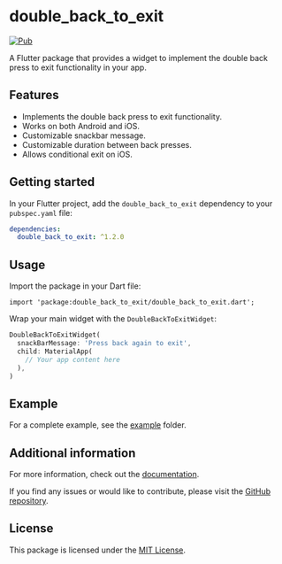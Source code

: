 # double_back_to_exit

[![Pub](https://img.shields.io/pub/v/double_back_to_exit.svg)](https://pub.dev/packages/double_back_to_exit)

A Flutter package that provides a widget to implement the double back press to exit functionality in your app.

## Features

- Implements the double back press to exit functionality.
- Works on both Android and iOS.
- Customizable snackbar message.
- Customizable duration between back presses.
- Allows conditional exit on iOS.

## Getting started

In your Flutter project, add the `double_back_to_exit` dependency to your `pubspec.yaml` file:

```yaml
dependencies: 
  double_back_to_exit: ^1.2.0
```

## Usage

Import the package in your Dart file:

`import 'package:double_back_to_exit/double_back_to_exit.dart';`

Wrap your main widget with the `DoubleBackToExitWidget`:

```dart
DoubleBackToExitWidget(
  snackBarMessage: 'Press back again to exit', 
  child: MaterialApp( 
    // Your app content here 
  ), 
)
```

## Example

For a complete example, see the [example](https://github.com/example/example) folder.

## Additional information

For more information, check out the [documentation](https://pub.dev/documentation/double_back_to_exit/latest/double_back_to_exit/double_back_to_exit-library.html).

If you find any issues or would like to contribute, please visit the [GitHub repository](https://github.com/example/example).

## License

This package is licensed under the [MIT License](https://opensource.org/licenses/MIT).